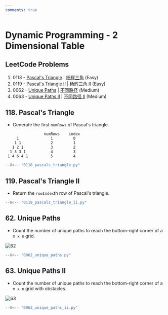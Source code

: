 ```yaml
---
comments: true
---
```


# Dynamic Programming - 2 Dimensional Table

## LeetCode Problems

1. 0118 - [Pascal's Triangle](https://leetcode.com/problems/pascals-triangle/) | [杨辉三角](https://leetcode.cn/problems/pascals-triangle/) (Easy)
2. 0119 - [Pascal's Triangle II](https://leetcode.com/problems/pascals-triangle-ii/) | [杨辉三角 II](https://leetcode.cn/problems/pascals-triangle-ii/) (Easy)
3. 0062 - [Unique Paths](https://leetcode.com/problems/unique-paths/) | [不同路径](https://leetcode.cn/problems/unique-paths/) (Medium)
4. 0063 - [Unique Paths II](https://leetcode.com/problems/unique-paths-ii/) | [不同路径 II](https://leetcode.cn/problems/unique-paths-ii/) (Medium)

## 118. Pascal's Triangle

-   Generate the first `numRows` of Pascal's triangle.

```plaintext
                 numRows    index
     1              1         0
    1 1             2         1
   1 2 1            3         2
  1 3 3 1           4         3
 1 4 6 4 1          5         4
```

```python
--8<-- "0118_pascals_triangle.py"
```

## 119. Pascal's Triangle II

-   Return the `rowIndex`th row of Pascal's triangle.

```python
--8<-- "0119_pascals_triangle_ii.py"
```

## 62. Unique Paths

-   Count the number of unique paths to reach the bottom-right corner of a `m x n` grid.

![62](https://assets.leetcode.com/uploads/2018/10/22/robot_maze.png)

```python
--8<-- "0062_unique_paths.py"
```

## 63. Unique Paths II

-   Count the number of unique paths to reach the bottom-right corner of a `m x n` grid with obstacles.

![63](https://assets.leetcode.com/uploads/2020/11/04/robot1.jpg)

```python
--8<-- "0063_unique_paths_ii.py"
```
